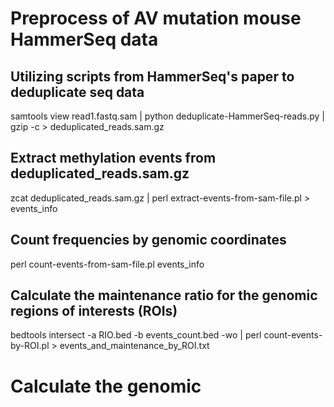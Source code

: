 # Preprocess of AV mutation mouse HammerSeq data

## Utilizing scripts from HammerSeq's paper to deduplicate seq data
samtools view read1.fastq.sam | python deduplicate-HammerSeq-reads.py | gzip -c > deduplicated_reads.sam.gz

## Extract methylation events from deduplicated_reads.sam.gz
zcat deduplicated_reads.sam.gz | perl extract-events-from-sam-file.pl > events_info

## Count frequencies by genomic coordinates
perl count-events-from-sam-file.pl events_info

## Calculate the maintenance ratio for the genomic regions of interests (ROIs)
bedtools intersect -a RIO.bed -b events_count.bed -wo | perl count-events-by-ROI.pl > events_and_maintenance_by_ROI.txt

# Calculate the genomic 
